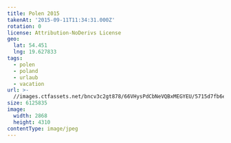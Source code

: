 ```yaml
---
title: Polen 2015
takenAt: '2015-09-11T11:34:31.000Z'
rotation: 0
license: Attribution-NoDerivs License
geo:
  lat: 54.451
  lng: 19.627833
tags:
  - polen
  - poland
  - urlaub
  - vacation
url: >-
  //images.ctfassets.net/bncv3c2gt878/66VHysPdCbNeVQBxMEGYEU/5715d7fb6e1da6120bad4d89c7972165/polen-2015_25862703531_o
size: 6125835
image:
  width: 2868
  height: 4310
contentType: image/jpeg
---
```


